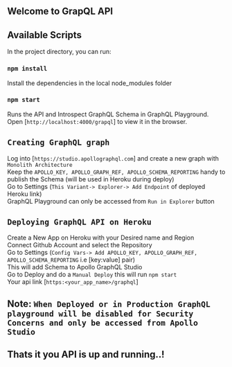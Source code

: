 ## Welcome to GrapQL API

## Available Scripts

In the project directory, you can run:

### `npm install`

Install the dependencies in the local node_modules folder

### `npm start`

Runs the API and Introspect GraphQL Schema in GraphQL Playground.</br>
Open [`http://localhost:4000/grapql`] to view it in the browser.</br>

## `Creating GraphQL graph`

Log into [`https://studio.apollographql.com`] and create a new graph with `Monolith Architecture`</br>
Keep the `APOLLO_KEY, APOLLO_GRAPH_REF, APOLLO_SCHEMA_REPORTING` handy to publish the Schema (will be used in Heroku during deploy)</br>
Go to Settings (`This Variant-> Explorer-> Add Endpoint` of deployed Heroku link)</br>
GraphQL Playground can only be accessed from `Run in Explorer` button</br>

## `Deploying GraphQL API on Heroku`

Create a New App on Heroku with your Desired name and Region</br>
Connect Github Account and select the Repository</br>
Go to Settings (`Config Vars-> Add APOLLO_KEY, APOLLO_GRAPH_REF, APOLLO_SCHEMA_REPORTING` i.e [key:value] pair)</br>
This will add Schema to Apollo GraphQL Studio</br>
Go to Deploy and do a `Manual Deploy` this will run `npm start`</br>
Your api link [`https:<your_app_name>/graphql`]</br>

## Note: `When Deployed or in Production GraphQL playground will be disabled for Security Concerns and only be accessed from Apollo Studio`

## Thats it you API is up and running..!
